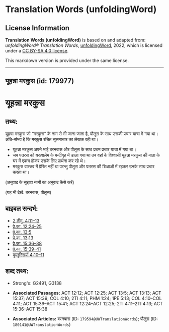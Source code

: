 # Translation Words (unfoldingWord)

## License Information

**Translation Words (unfoldingWord)** is based on and adapted from: _unfoldingWord® Translation Words_, [unfoldingWord](https://unfoldingword.org/utw), 2022, which is licensed under a [CC BY-SA 4.0 license](https://creativecommons.org/licenses/by-sa/4.0/legalcode.en).

This markdown version is provided under the same license.



--------------------------------

## यूहन्ना मरकुस (id: 179977)

यूहन्ना मरकुस
=============

तथ्य:
-----

यूहन्ना मरकुस जो “मरकुस” के नाम से भी जाना जाता है, पौलुस के साथ उसकी प्रचार यात्रा में गया था। अति\-संभव है कि मरकुस रचित सुसमाचार का लेखक वही था।

* यूहन्ना मरकुस अपने भाई बरनबास और पौलुस के साथ प्रथम प्रचार यात्रा में गया था।
* जब पतरस को यरूशलेम के बन्दीगृह में डाला गया था तब वहां के विश्वासी यूहन्ना मरकुस की माता के घर में एकत्र होकर उसके लिए प्रार्थना कर रहे थे।
* मरकुस वास्तव में प्रेरित नहीं था परन्तु पौलुस और पतरस की शिक्षाओं में रहकर उनके साथ प्रचार करता था।

(अनुवाद के सुझाव नामों का अनुवाद कैसे करें)

(यह भी देखें: बरनबास, पौलुस)

बाइबल सन्दर्भ:
--------------

* [2 तीमु. 4:11–13](https://ref.ly/2Tim0:0)
* [प्रे.का. 12:24–25](https://ref.ly/Acts12:24-Acts12:25)
* [प्रे.का. 13:5](https://ref.ly/Acts13:5)
* [प्रे.का. 13:13](https://ref.ly/Acts13:13)
* [प्रे.का. 15:36–38](https://ref.ly/Acts15:36-Acts15:38)
* [प्रे.का. 15:39–41](https://ref.ly/Acts15:39-Acts15:41)
* [कुलुस्सियों 4:10–11](https://ref.ly/Col4:10-Col4:11)

शब्द तथ्य:
----------

* Strong's: G2491, G3138

* **Associated Passages:** ACT 12:12; ACT 12:25; ACT 13:5; ACT 13:13; ACT 15:37; ACT 15:39; COL 4:10; 2TI 4:11; PHM 1:24; 1PE 5:13; COL 4:10–COL 4:11; ACT 15:39–ACT 15:41; ACT 12:24–ACT 12:25; 2TI 4:11–2TI 4:13; ACT 15:36–ACT 15:38
* **Associated Articles:** बरनबास (ID: `179594@UWTranslationWords`); पौलुस (ID: `180141@UWTranslationWords`)

